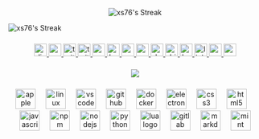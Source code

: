<p align="center">
  <img src="https://github-readme-streak-stats.herokuapp.com/?user=xs76&theme=vue-dark&hide_border=true" alt="xs76's Streak" />
</p>

![xs76's Streak](https://github-readme-streak-stats.herokuapp.com/?user=xs76&theme=vue-dark&hide_border=true)

###

<div align="center">
  <a href="https://discord.com/users/182953021465034752" target="_blank">
    <img src="https://img.shields.io/static/v1?message=Discord&logo=discord&label=&color=7289DA&logoColor=white&labelColor=&style=for-the-badge" height="25" alt="discord logo"  />
  </a>
  <a href="https://www.youtube.com/@xs366 " target="_blank">
    <img src="https://img.shields.io/static/v1?message=Youtube&logo=youtube&label=&color=FF0000&logoColor=white&labelColor=&style=for-the-badge" height="25" alt="youtube logo"  />
  </a>
  <a href="https://www.twitch.tv/xsbdede" target="_blank">
    <img src="https://img.shields.io/static/v1?message=Twitch&logo=twitch&label=&color=9146FF&logoColor=white&labelColor=&style=for-the-badge" height="25" alt="twitch logo"  />
  </a>
  <a href="https://x.com/xxxxsbd" target="_blank">
    <img src="https://img.shields.io/static/v1?message=Twitter&logo=twitter&label=&color=1DA1F2&logoColor=white&labelColor=&style=for-the-badge" height="25" alt="twitter logo"  />
  </a>
  <a href="mailto:xs@mochig.com" target="_blank">
    <img src="https://img.shields.io/static/v1?message=Gmail&logo=gmail&label=&color=D14836&logoColor=white&labelColor=&style=for-the-badge" height="25" alt="gmail logo"  />
  </a>
  <a href="https://www.behance.net/lilyreid2" target="_blank">
    <img src="https://img.shields.io/static/v1?message=Behance&logo=behance&label=&color=1769ff&logoColor=white&labelColor=&style=for-the-badge" height="25" alt="behance logo"  />
  </a>
  <a href="https://codesandbox.io/u/xs76" target="_blank">
    <img src="https://img.shields.io/static/v1?message=Codesandbox&logo=codesandbox&label=&color=040404&logoColor=DBDBDB&labelColor=&style=for-the-badge" height="25" alt="codesandbox logo"  />
  </a>
  <a href="https://codepen.io/xsbd" target="_blank">
    <img src="https://img.shields.io/static/v1?message=Codepen&logo=codepen&label=&color=000000&logoColor=white&labelColor=&style=for-the-badge" height="25" alt="codepen logo"  />
  </a>
  <a href="https://dev.to/xs76" target="_blank">
    <img src="https://img.shields.io/static/v1?message=dev.to&logo=dev.to&label=&color=0A0A0A&logoColor=white&labelColor=&style=for-the-badge" height="25" alt="devto logo"  />
  </a>
  <a href="https://dribbble.com/xs76" target="_blank">
    <img src="https://img.shields.io/static/v1?message=Dribbble&logo=dribbble&label=&color=EA4C89&logoColor=white&labelColor=&style=for-the-badge" height="25" alt="dribbble logo"  />
  </a>
  <a href="https://www.hackerrank.com/profile/xs003" target="_blank">
    <img src="https://img.shields.io/static/v1?message=HackerRank&logo=hackerrank&label=&color=2EC866&logoColor=white&labelColor=&style=for-the-badge" height="25" alt="hackerrank logo"  />
  </a>
  <a href="https://linktr.ee/xsbd" target="_blank">
    <img src="https://img.shields.io/static/v1?message=Linktree&logo=linktree&label=&color=1de9b6&logoColor=white&labelColor=&style=for-the-badge" height="25" alt="linktree logo"  />
  </a>
  <a href="https://medium.com/@xsbd" target="_blank">
    <img src="https://img.shields.io/static/v1?message=Medium&logo=medium&label=&color=12100E&logoColor=white&labelColor=&style=for-the-badge" height="25" alt="medium logo"  />
  </a>
  <a href="https://unsplash.com/@xsbd" target="_blank">
    <img src="https://img.shields.io/static/v1?message=Unsplash&logo=unsplash&label=&color=111&logoColor=white&labelColor=&style=for-the-badge" height="25" alt="unsplash logo"  />
  </a>
</div>


###

<div align="center">
  <img src="https://visitor-badge.laobi.icu/badge?page_id=xs76.xs76&"  />
</div>

###


<div align="center">
<img src="https://skillicons.dev/icons?i=apple" height="40" alt="apple logo"  />
<img width="12" />
<img src="https://skillicons.dev/icons?i=linux" height="40" alt="linux logo"  />
<img width="12" />
<img src="https://skillicons.dev/icons?i=vscode" height="40" alt="vscode logo"  />
<img width="12" />
<img src="https://skillicons.dev/icons?i=github" height="40" alt="github logo"  />
<img width="12" />
<img src="https://skillicons.dev/icons?i=docker" height="40" alt="docker logo"  />
<img width="12" />
<img src="https://skillicons.dev/icons?i=electron" height="40" alt="electron logo"  />
<img width="12" />
<img src="https://skillicons.dev/icons?i=css" height="40" alt="css3 logo"  />
<img width="12" />
<img src="https://skillicons.dev/icons?i=html" height="40" alt="html5 logo"  />
<img width="12" />
<img src="https://skillicons.dev/icons?i=javascript" height="40" alt="javascript logo"  />
<img width="12" />
<img src="https://skillicons.dev/icons?i=npm" height="40" alt="npm logo"  />
<img width="12" />
<img src="https://skillicons.dev/icons?i=nodejs" height="40" alt="nodejs logo"  />
<img width="12" />
<img src="https://skillicons.dev/icons?i=python" height="40" alt="python logo"  />
<img width="12" />
<img src="https://skillicons.dev/icons?i=lua" height="40" alt="lua logo"  />
<img width="12" />
<img src="https://skillicons.dev/icons?i=gitlab" height="40" alt="gitlab logo"  />
<img width="12" />
<img src="https://skillicons.dev/icons?i=markdown" height="40" alt="markdown logo"  />
<img width="12" />
<img src="https://skillicons.dev/icons?i=mint" height="40" alt="mint logo"  />
</div>



